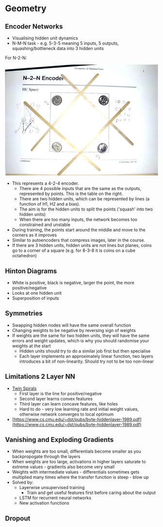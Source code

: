 # Geometry
## Encoder Networks
* Visualising hidden unit dynamics
* N-M-N task - e.g. 5-3-5 meaning 5 inputs, 5 outputs, squashing/bottleneck data into 3 hidden units

For N-2-N:

![](encoder.png)

* This represents a 4-2-4 encoder.
    * There are 4 possible inputs that are the same as the outputs, represented by points. This is the table on the right.
    * There are two hidden units, which can be represented by lines (a function of H1, H2 and a bias). 
    * The aim is for the hidden units to split the points ('squash' into two hidden units)
    * When there are too many inputs, the network becomes too constrained and unstable
* During training, the points start around the middle and move to the corners as it improves
* Similar to autoencoders that compress images, later in the course.
* If there are 3 hidden units, hidden units are not lines but planes, coins go to a corner of a square (e.g. for 8-3-8 it is coins on a cube octahedron)

## Hinton Diagrams
* White is positive, black is negative, larger the point, the more positive/negative
* Looks at one hidden unit
* Superposition of inputs

## Symmetries
* Swapping hidden nodes will have the same overall function
* Changing weights to be negative by reversing sign of weights
* If weights are the same for two hidden units, they will have the same errors and weight updates, which is why you should randomise your weights at the start
    * Hidden units should try to do a similar job first but then specialise
    * Each layer implements an approximately linear function, two layers introduces a bit of non-linearity. Should try not to be too non-linear

## Limitations 2 Layer NN
* [Twin Spirals](http://colah.github.io/posts/2014-03-NN-Manifolds-Topology/)
    * First layer is the line for positive/negative
    * Second layer learns convex features
    * Third layer can learn concave features, like holes
    * Hard to do - very low learning rate and initial weight values, otherwise network converges to local optimum
* [https://www.cs.cmu.edu/~dst/pubs/byte-hiddenlayer-1989.pdf](https://www.cs.cmu.edu/~dst/pubs/byte-hiddenlayer-1989.pdf)

## Vanishing and Exploding Gradients
* When weights are too small, differentials become smaller as you backpropogate through the layers
* When weights are too large, activations in higher layers saturate to extreme values - gradients also become very small
* Weights with intermediate values - differentials sometimes gets multiplied many times where the transfer function is steep - blow up
* Solved by:
    * Layerwise unsupervised training
        * Train and get useful features first before caring about the output
    * LSTM for recurrent neural networks
    * New activation functions

## Dropout
